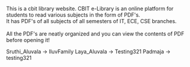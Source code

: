 This is a cbit library website. 
CBIT e-Library is an online platform for students to read various subjects in the form of PDF's. <br>It has PDF's of all subjects of all semesters of IT, ECE, CSE branches.<br><br> All the PDF's are neatly organized and you can view the contents of PDF before opening it!
            


Sruthi_Aluvala -> IluvFamily
Laya_Aluvala   -> Testing321
Padmaja        -> testing321